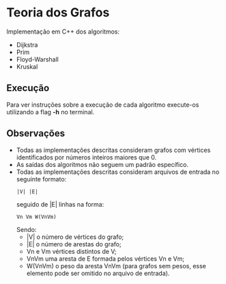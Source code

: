 # Teoria dos Grafos
 Implementação em C++ dos algoritmos: 
  * Dijkstra
  * Prim
  * Floyd-Warshall
  * Kruskal

## Execução
 Para ver instruções sobre a execução de cada algoritmo execute-os utilizando a flag **-h** no terminal.

## Observações
  * Todas as implementações descritas consideram grafos com vértices identificados por números inteiros maiores que 0.
  * As saídas dos algoritmos não seguem um padrão específico.
  * Todas as implementações descritas consideram arquivos de entrada no seguinte formato:
      ```
      |V| |E|
      ```
      seguido de |E| linhas na forma:
      ```
      Vn Vm W(VnVm)
      ```
      Sendo: 
      * |V| o número de vértices do grafo;
      * |E| o número de arestas do grafo;
      * Vn e Vm vértices distintos de V;
      * VnVm uma aresta de E formada pelos vértices Vn e Vm;
      * W(VnVm) o peso da aresta VnVm (para grafos sem pesos, esse elemento pode ser omitido no arquivo de entrada).
